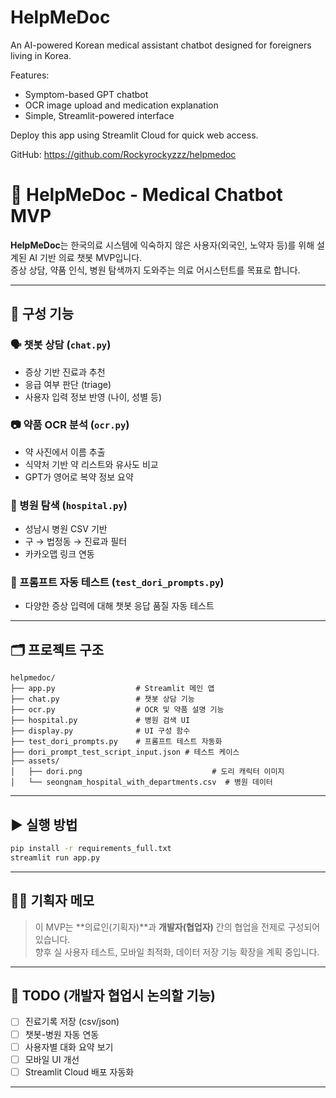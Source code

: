 # HelpMeDoc

An AI-powered Korean medical assistant chatbot designed for foreigners living in Korea.

Features:
- Symptom-based GPT chatbot
- OCR image upload and medication explanation
- Simple, Streamlit-powered interface

Deploy this app using Streamlit Cloud for quick web access.

GitHub: https://github.com/Rockyrockyzzz/helpmedoc


# 🦉 HelpMeDoc - Medical Chatbot MVP

**HelpMeDoc**는 한국의료 시스템에 익숙하지 않은 사용자(외국인, 노약자 등)를 위해 설계된 AI 기반 의료 챗봇 MVP입니다.  
증상 상담, 약품 인식, 병원 탐색까지 도와주는 의료 어시스턴트를 목표로 합니다.

---

## 🔧 구성 기능

### 🗣️ 챗봇 상담 (`chat.py`)
- 증상 기반 진료과 추천
- 응급 여부 판단 (triage)
- 사용자 입력 정보 반영 (나이, 성별 등)

### 📷 약품 OCR 분석 (`ocr.py`)
- 약 사진에서 이름 추출
- 식약처 기반 약 리스트와 유사도 비교
- GPT가 영어로 복약 정보 요약

### 🏥 병원 탐색 (`hospital.py`)
- 성남시 병원 CSV 기반
- 구 → 법정동 → 진료과 필터
- 카카오맵 링크 연동

### 🧪 프롬프트 자동 테스트 (`test_dori_prompts.py`)
- 다양한 증상 입력에 대해 챗봇 응답 품질 자동 테스트

---

## 🗂️ 프로젝트 구조

```
helpmedoc/
├── app.py                  # Streamlit 메인 앱
├── chat.py                 # 챗봇 상담 기능
├── ocr.py                  # OCR 및 약품 설명 기능
├── hospital.py             # 병원 검색 UI
├── display.py              # UI 구성 함수
├── test_dori_prompts.py    # 프롬프트 테스트 자동화
├── dori_prompt_test_script_input.json # 테스트 케이스
├── assets/
│   ├── dori.png                             # 도리 캐릭터 이미지
│   └── seongnam_hospital_with_departments.csv  # 병원 데이터
```

---

## ▶️ 실행 방법

```bash
pip install -r requirements_full.txt
streamlit run app.py
```

---

## 🙋‍♀ 기획자 메모

> 이 MVP는 **의료인(기획자)**과 **개발자(협업자)** 간의 협업을 전제로 구성되어 있습니다.  
향후 실 사용자 테스트, 모바일 최적화, 데이터 저장 기능 확장을 계획 중입니다.

---

## 📌 TODO (개발자 협업시 논의할 기능)

- [ ] 진료기록 저장 (csv/json)
- [ ] 챗봇-병원 자동 연동
- [ ] 사용자별 대화 요약 보기
- [ ] 모바일 UI 개선
- [ ] Streamlit Cloud 배포 자동화

---
